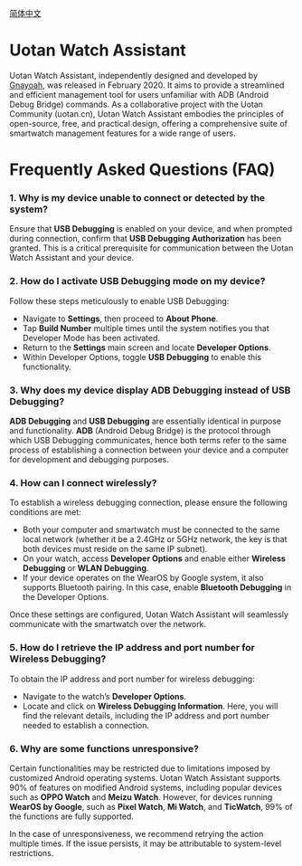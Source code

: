 [简体中文](https://github.com/Gnayoah/watch_assistant/blob/main/readme_cn.md)

# Uotan Watch Assistant

Uotan Watch Assistant, independently designed and developed by [Gnayoah](https://github.com/Gnayoah), was released in February 2020. It aims to provide a streamlined and efficient management tool for users unfamiliar with ADB (Android Debug Bridge) commands. As a collaborative project with the Uotan Community (uotan.cn), Uotan Watch Assistant embodies the principles of open-source, free, and practical design, offering a comprehensive suite of smartwatch management features for a wide range of users.

# Frequently Asked Questions (FAQ)

### 1. **Why is my device unable to connect or detected by the system?**

Ensure that **USB Debugging** is enabled on your device, and when prompted during connection, confirm that **USB Debugging Authorization** has been granted. This is a critical prerequisite for communication between the Uotan Watch Assistant and your device.

### 2. **How do I activate USB Debugging mode on my device?**

Follow these steps meticulously to enable USB Debugging:
- Navigate to **Settings**, then proceed to **About Phone**.
- Tap **Build Number** multiple times until the system notifies you that Developer Mode has been activated.
- Return to the **Settings** main screen and locate **Developer Options**.
- Within Developer Options, toggle **USB Debugging** to enable this functionality.

### 3. **Why does my device display ADB Debugging instead of USB Debugging?**

**ADB Debugging** and **USB Debugging** are essentially identical in purpose and functionality. **ADB** (Android Debug Bridge) is the protocol through which USB Debugging communicates, hence both terms refer to the same process of establishing a connection between your device and a computer for development and debugging purposes.

### 4. **How can I connect wirelessly?**

To establish a wireless debugging connection, please ensure the following conditions are met:
- Both your computer and smartwatch must be connected to the same local network (whether it be a 2.4GHz or 5GHz network, the key is that both devices must reside on the same IP subnet).
- On your watch, access **Developer Options** and enable either **Wireless Debugging** or **WLAN Debugging**.
- If your device operates on the WearOS by Google system, it also supports Bluetooth pairing. In this case, enable **Bluetooth Debugging** in the Developer Options.

Once these settings are configured, Uotan Watch Assistant will seamlessly communicate with the smartwatch over the network.

### 5. **How do I retrieve the IP address and port number for Wireless Debugging?**

To obtain the IP address and port number for wireless debugging:
- Navigate to the watch’s **Developer Options**.
- Locate and click on **Wireless Debugging Information**. Here, you will find the relevant details, including the IP address and port number needed to establish a connection.

### 6. **Why are some functions unresponsive?**

Certain functionalities may be restricted due to limitations imposed by customized Android operating systems. Uotan Watch Assistant supports 90% of features on modified Android systems, including popular devices such as **OPPO Watch** and **Meizu Watch**. However, for devices running **WearOS by Google**, such as **Pixel Watch**, **Mi Watch**, and **TicWatch**, 99% of the functions are fully supported.

In the case of unresponsiveness, we recommend retrying the action multiple times. If the issue persists, it may be attributable to system-level restrictions.
